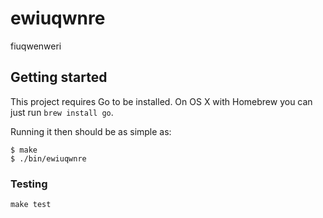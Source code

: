# ewiuqwnre

fiuqwenweri

## Getting started

This project requires Go to be installed. On OS X with Homebrew you can just run `brew install go`.

Running it then should be as simple as:

```console
$ make
$ ./bin/ewiuqwnre
```

### Testing

`make test`
